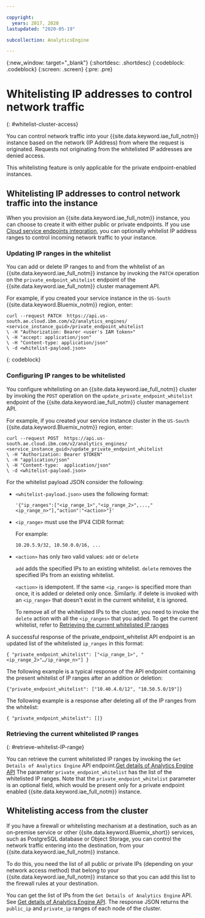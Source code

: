 ```yaml
---

copyright:
  years: 2017, 2020
lastupdated: "2020-05-19"

subcollection: AnalyticsEngine

---
```


{:new_window: target="_blank"}
{:shortdesc: .shortdesc}
{:codeblock: .codeblock}
{:screen: .screen}
{:pre: .pre}

# Whitelisting IP addresses to control network traffic
{: #whitelist-cluster-access}

You can control network traffic into your {{site.data.keyword.iae_full_notm}} instance based on the network (IP Address) from where the request is originated. Requests not originating from the whitelisted IP addresses are denied access.

This whitelisting feature is only applicable for the private endpoint-enabled instances. 

## Whitelisting IP addresses to control network traffic into the instance

When you provision an {{site.data.keyword.iae_full_notm}} instance, you can choose to create it with either public or private endpoints. If you use [Cloud service endpoints integration](/docs/AnalyticsEngine?topic=AnalyticsEngine-service-endpoint-integration), you can optionally whitelist IP address ranges to control incoming network traffic to your instance.

### Updating IP ranges in the whitelist

You can add or delete IP ranges to and from the whitelist of an {{site.data.keyword.iae_full_notm}} instance by invoking the `PATCH` operation on the `private_endpoint_whitelist` endpoint of the {{site.data.keyword.iae_full_notm}} cluster management API.

For example, if you created your service instance in the `US-South` {{site.data.keyword.Bluemix_notm}} region, enter:
```
curl --request PATCH  https://api.us-south.ae.cloud.ibm.com/v2/analytics_engines/ <service_instance_guid>/private_endpoint_whitelist
\ -H "Authorization: Bearer <user's IAM token>"
\ -H "accept: application/json"
\ -H "Content-type: application/json"
\ -d <whitelist-payload.json>
```
{: codeblock}


### Configuring IP ranges to be whitelisted

You configure whitelisting on an  {{site.data.keyword.iae_full_notm}} cluster by invoking the `POST` operation on the `update_private_endpoint_whitelist` endpoint of the {{site.data.keyword.iae_full_notm}} cluster management API.

For example, if you created your service instance cluster in the `US-South` {{site.data.keyword.Bluemix_notm}} region, enter:
```
curl --request POST  https://api.us-south.ae.cloud.ibm.com/v2/analytics_engines/ <service_instance_guid>/update_private_endpoint_whitelist
\ -H "Authorization: Bearer $TOKEN"
\ -H "application/json"
\ -H "Content-type:	 application/json"
\ -d <whitelist-payload.json>
```

For the whitelist payload JSON consider the following:
- `<whitelist-payload.json>` uses the following format:
  ```
  '{"ip_ranges":["<ip_range_1>","<ip_range_2>",...,"<ip_range_n>"],"action":"<action>"}'
  ```

- `<ip_range>` must use the IPV4 CIDR format:
  
  For example:
  ```
  10.20.5.9/32, 10.50.0.0/16, ...
  ```
- `<action>` has only two valid values: `add` or `delete`

  `add` adds the specified IPs to an existing whitelist. `delete` removes the specified IPs from an existing whitelist.

  `<action>` is idempotent. If the same `<ip_range>` is specified more than once, it is added or deleted only once. Similarly. if  delete is invoked with an `<ip_range>` that doesn't exist in the current whitelist, it ìs  ignored.

  To remove all of the whitelisted IPs to the cluster, you need to invoke the `delete` action with all the `<ip_ranges>` that you added. To get the current whitelist, refer to [Retrieving the current whitelisted IP ranges](#retrieve-whitelist-IP-range)

A successful response of the private_endpoint_whitelist  API  endpoint is an updated list of the whitelisted `ip_ranges` in this format:
```
{ "private_endpoint_whitelist": ["<ip_range_1>", "<ip_range_2>"…/ip_range_n>"] }
```
The following example is a typical response of the API endpoint containing the present whitelist of IP ranges after an addition or deletion:
```
{"private_endpoint_whitelist": ["10.40.4.0/12", "10.50.5.0/19"]}
```
The following example is a response after deleting all of the IP ranges from the whitelist:
```
{ "private_endpoint_whitelist": []}
```

### Retrieving the current whitelisted IP ranges
{: #retrieve-whitelist-IP-range}

You can retrieve the current whitelisted IP ranges by invoking the `Get Details of Analytics Engine` API endpoint.[Get details of Analytics Engine API](https://cloud.ibm.com/apidocs/ibm-analytics-engine#get-details-of-analytics-engine) The parameter `private_endpoint_whitelist` has the list of the whitelisted IP ranges. Note that the `private_endpoint_whitelist` parameter is an optional field, which would be present only for a private endpoint enabled {{site.data.keyword.iae_full_notm}} instance. 

## Whitelisting access from the cluster

If you have a firewall or whitelisting mechanism at a destination, such as an on-premise service or other {{site.data.keyword.Bluemix_short}} services, such as PostgreSQL database or Object Storage, you can control the network traffic entering into the destination, from your {{site.data.keyword.iae_full_notm}} instance.

To do this, you need the list of all public or private IPs (depending on your network access method) that belong to your {{site.data.keyword.iae_full_notm}} instance so that you can add this list to the firewall rules at your destination.

You can get the list of IPs from the `Get Details of Analytics Engine` API. See [Get details of Analytics Engine API](https://cloud.ibm.com/apidocs/ibm-analytics-engine#get-details-of-analytics-engine). The response JSON returns the `public_ip` and `private_ip` ranges of each node of the cluster.

